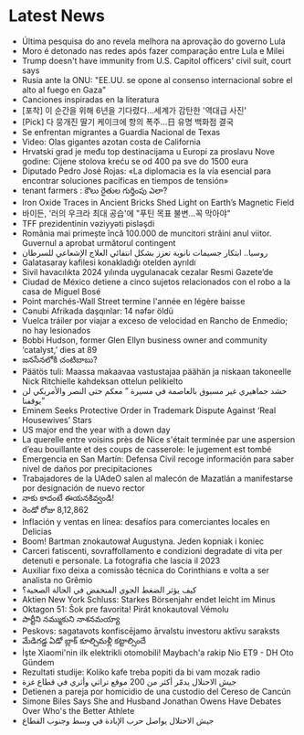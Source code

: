 # Latest News
-  Última pesquisa do ano revela melhora na aprovação do governo Lula
-  Moro é detonado nas redes após fazer comparação entre Lula e Milei
-  Trump doesn't have immunity from U.S. Capitol officers' civil suit, court says
-  Rusia ante la ONU: "EE.UU. se opone al consenso internacional sobre el alto al fuego en Gaza"
-  Canciones inspiradas en la literatura
-  [포착] 이 순간을 위해 6년을 기다렸다…세계가 감탄한 '역대급 사진'
-  [Pick] 다 뭉개진 딸기 케이크에 항의 폭주…日 유명 백화점 결국
-  Se enfrentan migrantes a Guardia Nacional de Texas
-  Video: Olas gigantes azotan costa de California
-  Hrvatski grad je među top destinacijama u Europi za proslavu Nove godine: Cijene stolova kreću se od 400 pa sve do 1500 eura
-  Diputado Pedro José Rojas: «La diplomacia es la vía esencial para encontrar soluciones pacíficas en tiempos de tensión»
-  tenant farmers : కౌలు రైతుల గుర్తింపు ఎలా?
-  Iron Oxide Traces in Ancient Bricks Shed Light on Earth’s Magnetic Field
-  바이든, '러의 우크라 최대 공습'에 "푸틴 목표 불변…꼭 막아야"
-  TFF prezidentinin vəziyyəti pisləşdi
-  România mai primește încă 100.000 de muncitori străini anul viitor. Guvernul a aprobat următorul contingent
-  روسيا.. ابتكار جسيمات نانوية تعزز بشكل انتقائي العلاج الإشعاعي للسرطان
-  Galatasaray kafilesi konakladığı otelden ayrıldı
-  Sivil havacılıkta 2024 yılında uygulanacak cezalar Resmi Gazete’de
-  Ciudad de México detiene a cinco sujetos relacionados con el robo a la casa de Miguel Bosé
-  Point marchés-Wall Street termine l'année en légère baisse
-  Cənubi Afrikada daşqınlar: 14 nəfər öldü
-  Vuelca tráiler por viajar a exceso de velocidad en Rancho de Enmedio; no hay lesionados
-  Bobbi Hudson, former Glen Ellyn business owner and community ‘catalyst,’ dies at 89
-  జనసేనలోకి చంటిబాబు?
-  Päätös tuli: Maassa makaavaa vastustajaa päähän ja niskaan takoneelle Nick Ritchielle kahdeksan ottelun pelikielto
-  حشد جماهيري غير مسبوق بالعاصمة في مسيرة ” معكم حتى النصر والأمريكي لن يوقفنا”
-  Eminem Seeks Protective Order in Trademark Dispute Against ‘Real Housewives’ Stars
-  US major end the year with a down day
-  La querelle entre voisins près de Nice s'était terminée par une aspersion d’eau bouillante et des coups de casserole: le jugement est tombé
-  Emergencia en San Martín: Defensa Civil recoge información para saber nivel de daños por precipitaciones
-  Trabajadores de la UAdeO salen al malecón de Mazatlán a manifestarse por designación de nuevo rector
-  నాకు కాదంటే ఈయనకివ్వండి!
-  రెండో రోజు 8,12,862
-  Inflación y ventas en línea: desafíos para comerciantes locales en Delicias
-  Boom! Bartman znokautował Augustyna. Jeden kopniak i koniec
-  Carceri fatiscenti, sovraffollamento e condizioni degradate di vita per detenuti e personale. La fotografia che lascia il 2023
-  Auxiliar fixo deixa a comissão técnica do Corinthians e volta a ser analista no Grêmio
-  كيف يؤثر الضغط الجوي المنخفض في الحالة الصحية؟
-  Aktien New York Schluss: Starkes Börsenjahr endet leicht im Minus
-  Oktagon 51: Šok pre favorita! Pirát knokautoval Vémolu
-  పార్టీని నమ్ముకుని నాశనమయ్యా
-  Peskovs: sagatavots konfiscējamo ārvalstu investoru aktīvu saraksts
-  మేడిగడ్డ ఏడో బ్లాక్‌ కూల్చిమళ్లీ కట్టాల్సిందే
-  İşte Xiaomi'nin ilk elektrikli otomobili! Maybach'a rakip Nio ET9 - DH Oto Gündem
-  Rezultati studije: Koliko kafe treba popiti da bi vam mozak radio
-  جيش الاحتلال يدمّر أكثر من 200 موقع تراثي وأثري في قطاع غزة
-  Detienen a pareja por homicidio de una custodio del Cereso de Cancún
-  Simone Biles Says She and Husband Jonathan Owens Have Debates Over Who's the Better Athlete
-  جيش الاحتلال يواصل حرب الإبادة في وسط وجنوب القطاع
